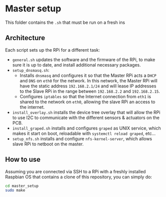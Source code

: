 # Master setup

This folder contains the `.sh` that must be run on a fresh ins

## Architecture

Each script sets up the RPi for a different task:

* `general.sh` updates the software and the firmware of the RPi, to make sure it is up to date, and install additional necessary packages.
* `setup_dnsmasq.sh`:
  * Installs `dnsmasq` and configures it so that the Master RPi acts a `DHCP` and `DNS` on `eth0` for the network. In this network, the Master RPi will have the static address `192.168.2.1/24` and will lease IP addresses to the Slave RPi in the range between `192.168.2.2` and `192.168.2.15`.
  * Configures `iptables` so that the Internet connection from `eth1` is shared to the network on `eth0`, allowing the slave RPi an access to the internet.
* `install_overlay.sh` installs the device tree overlay that will allow the RPi to use I2C to communicate with the different sensors & actuators on the PCB.
* `install_graped.sh` installs and configures `graped` as UNIX service, which makes it start on boot, reloadable with `systemctl reload graped`, etc...
* `setup_nfs.sh` installs and configure `nfs-kernel-server`, which allows slave RPi to netboot on the master.

## How to use

Assuming you are connected via SSH to a RPi with a freshly installed Raspbian OS that contains a clone of this repository, you can simply do:

```sh
cd master_setup
sudo make
```